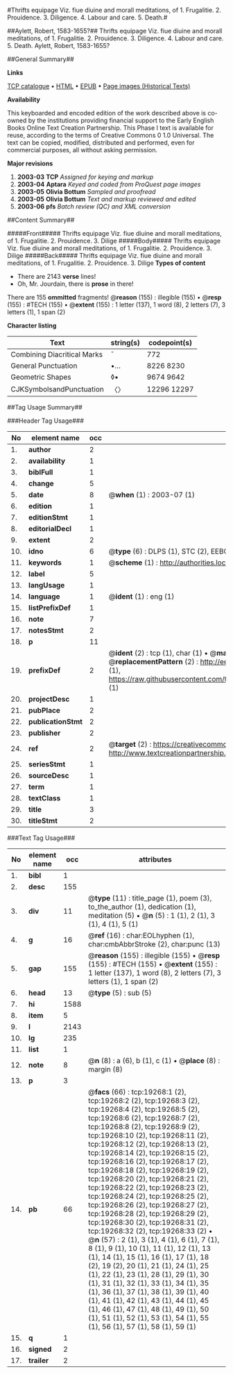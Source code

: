 #Thrifts equipage Viz. fiue diuine and morall meditations, of 1. Frugalitie. 2. Prouidence. 3. Diligence. 4. Labour and care. 5. Death.#

##Aylett, Robert, 1583-1655?##
Thrifts equipage Viz. fiue diuine and morall meditations, of 1. Frugalitie. 2. Prouidence. 3. Diligence. 4. Labour and care. 5. Death.
Aylett, Robert, 1583-1655?

##General Summary##

**Links**

[TCP catalogue](http://www.ota.ox.ac.uk/tcp/)  • 
[HTML](http://tei.it.ox.ac.uk/tcp/Texts-HTML/free/A00/A00049.html)  • 
[EPUB](http://tei.it.ox.ac.uk/tcp/Texts-EPUB/free/A00/A00049.epub) • 
[Page images (Historical Texts)](https://data.historicaltexts.jisc.ac.uk/view?pubId=eebo-99853870e&pageId=eebo-99853870e-19268-1)

**Availability**

This keyboarded and encoded edition of the
	       work described above is co-owned by the institutions
	       providing financial support to the Early English Books
	       Online Text Creation Partnership. This Phase I text is
	       available for reuse, according to the terms of Creative
	       Commons 0 1.0 Universal. The text can be copied,
	       modified, distributed and performed, even for
	       commercial purposes, all without asking permission.

**Major revisions**

1. __2003-03__ __TCP__ *Assigned for keying and markup*
1. __2003-04__ __Aptara__ *Keyed and coded from ProQuest page images*
1. __2003-05__ __Olivia Bottum__ *Sampled and proofread*
1. __2003-05__ __Olivia Bottum__ *Text and markup reviewed and edited*
1. __2003-06__ __pfs__ *Batch review (QC) and XML conversion*

##Content Summary##

#####Front#####
Thrifts equipage Viz. fiue diuine and morall meditations, of 1. Frugalitie. 2. Prouidence. 3. Dilige
#####Body#####
Thrifts equipage Viz. fiue diuine and morall meditations, of 1. Frugalitie. 2. Prouidence. 3. Dilige
#####Back#####
Thrifts equipage Viz. fiue diuine and morall meditations, of 1. Frugalitie. 2. Prouidence. 3. Dilige
**Types of content**

  * There are 2143 **verse** lines!
  * Oh, Mr. Jourdain, there is **prose** in there!

There are 155 **ommitted** fragments! 
 @__reason__ (155) : illegible (155)  •  @__resp__ (155) : #TECH (155)  •  @__extent__ (155) : 1 letter (137), 1 word (8), 2 letters (7), 3 letters (1), 1 span (2)

**Character listing**


|Text|string(s)|codepoint(s)|
|---|---|---|
|Combining             Diacritical Marks|̄|772|
|General Punctuation|•…|8226 8230|
|Geometric Shapes|◊▪|9674 9642|
|CJKSymbolsandPunctuation|〈〉|12296 12297|

##Tag Usage Summary##

###Header Tag Usage###

|No|element name|occ|attributes|
|---|---|---|---|
|1.|__author__|2||
|2.|__availability__|1||
|3.|__biblFull__|1||
|4.|__change__|5||
|5.|__date__|8| @__when__ (1) : 2003-07 (1)|
|6.|__edition__|1||
|7.|__editionStmt__|1||
|8.|__editorialDecl__|1||
|9.|__extent__|2||
|10.|__idno__|6| @__type__ (6) : DLPS (1), STC (2), EEBO-CITATION (1), PROQUEST (1), VID (1)|
|11.|__keywords__|1| @__scheme__ (1) : http://authorities.loc.gov/ (1)|
|12.|__label__|5||
|13.|__langUsage__|1||
|14.|__language__|1| @__ident__ (1) : eng (1)|
|15.|__listPrefixDef__|1||
|16.|__note__|7||
|17.|__notesStmt__|2||
|18.|__p__|11||
|19.|__prefixDef__|2| @__ident__ (2) : tcp (1), char (1)  •  @__matchPattern__ (2) : ([0-9\-]+):([0-9IVX]+) (1), (.+) (1)  •  @__replacementPattern__ (2) : http://eebo.chadwyck.com/downloadtiff?vid=$1&page=$2 (1), https://raw.githubusercontent.com/textcreationpartnership/Texts/master/tcpchars.xml#$1 (1)|
|20.|__projectDesc__|1||
|21.|__pubPlace__|2||
|22.|__publicationStmt__|2||
|23.|__publisher__|2||
|24.|__ref__|2| @__target__ (2) : https://creativecommons.org/publicdomain/zero/1.0/ (1), http://www.textcreationpartnership.org/docs/. (1)|
|25.|__seriesStmt__|1||
|26.|__sourceDesc__|1||
|27.|__term__|1||
|28.|__textClass__|1||
|29.|__title__|3||
|30.|__titleStmt__|2||


###Text Tag Usage###

|No|element name|occ|attributes|
|---|---|---|---|
|1.|__bibl__|1||
|2.|__desc__|155||
|3.|__div__|11| @__type__ (11) : title_page (1), poem (3), to_the_author (1), dedication (1), meditation (5)  •  @__n__ (5) : 1 (1), 2 (1), 3 (1), 4 (1), 5 (1)|
|4.|__g__|16| @__ref__ (16) : char:EOLhyphen (1), char:cmbAbbrStroke (2), char:punc (13)|
|5.|__gap__|155| @__reason__ (155) : illegible (155)  •  @__resp__ (155) : #TECH (155)  •  @__extent__ (155) : 1 letter (137), 1 word (8), 2 letters (7), 3 letters (1), 1 span (2)|
|6.|__head__|13| @__type__ (5) : sub (5)|
|7.|__hi__|1588||
|8.|__item__|5||
|9.|__l__|2143||
|10.|__lg__|235||
|11.|__list__|1||
|12.|__note__|8| @__n__ (8) : a (6), b (1), c (1)  •  @__place__ (8) : margin (8)|
|13.|__p__|3||
|14.|__pb__|66| @__facs__ (66) : tcp:19268:1 (2), tcp:19268:2 (2), tcp:19268:3 (2), tcp:19268:4 (2), tcp:19268:5 (2), tcp:19268:6 (2), tcp:19268:7 (2), tcp:19268:8 (2), tcp:19268:9 (2), tcp:19268:10 (2), tcp:19268:11 (2), tcp:19268:12 (2), tcp:19268:13 (2), tcp:19268:14 (2), tcp:19268:15 (2), tcp:19268:16 (2), tcp:19268:17 (2), tcp:19268:18 (2), tcp:19268:19 (2), tcp:19268:20 (2), tcp:19268:21 (2), tcp:19268:22 (2), tcp:19268:23 (2), tcp:19268:24 (2), tcp:19268:25 (2), tcp:19268:26 (2), tcp:19268:27 (2), tcp:19268:28 (2), tcp:19268:29 (2), tcp:19268:30 (2), tcp:19268:31 (2), tcp:19268:32 (2), tcp:19268:33 (2)  •  @__n__ (57) : 2 (1), 3 (1), 4 (1), 6 (1), 7 (1), 8 (1), 9 (1), 10 (1), 11 (1), 12 (1), 13 (1), 14 (1), 15 (1), 16 (1), 17 (1), 18 (2), 19 (2), 20 (1), 21 (1), 24 (1), 25 (1), 22 (1), 23 (1), 28 (1), 29 (1), 30 (1), 31 (1), 32 (1), 33 (1), 34 (1), 35 (1), 36 (1), 37 (1), 38 (1), 39 (1), 40 (1), 41 (1), 42 (1), 43 (1), 44 (1), 45 (1), 46 (1), 47 (1), 48 (1), 49 (1), 50 (1), 51 (1), 52 (1), 53 (1), 54 (1), 55 (1), 56 (1), 57 (1), 58 (1), 59 (1)|
|15.|__q__|1||
|16.|__signed__|2||
|17.|__trailer__|2||
